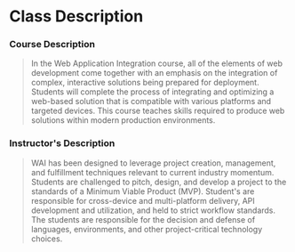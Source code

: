 # Class Description

### Course Description

> In the Web Application Integration course, all of the elements of web development come together with an emphasis on the integration of complex, interactive solutions being prepared for deployment. Students will complete the process of integrating and optimizing a web-based solution that is compatible with various platforms and targeted devices. This course teaches skills required to produce web solutions within modern production environments.

### Instructor's Description

> WAI has been designed to leverage project creation, management, and fulfillment techniques relevant to current industry momentum. Students are challenged to pitch, design, and develop a project to the standards of a Minimum Viable Product (MVP). Student's are responsible for cross-device and multi-platform delivery, API development and utilization, and held to strict workflow standards. The students are responsible for the decision and defense of languages, environments, and other project-critical technology choices.
